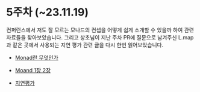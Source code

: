 # 5주차 (~23.11.19)
컨퍼런스에서 저도 잘 모르는 모나드의 컨셉을 어떻게 쉽게 소개할 수 있을까 하여 관련 자료들을 찾아보았습니다. 그리고 상초님이 지난 주차 PR에 질문으로 남겨주신 L.map 과 같은 곳에서 사용되는 지연 평가 관련 글을 다시 한번 읽어보았습니다.

- [Monad란 무엇인가](https://www.notion.so/Monad-1-f2d6b82f58ec4e8285b2f7fc4fada428?pvs=21)

- [Moand 1장 2장](https://www.notion.so/Moand-1-2-1-9ab64f1c27784ffdb8ade70343d811c5?pvs=21)

- [지연평가](https://www.notion.so/1-0c741630ed0a4f35bb6d66ce551fabad?pvs=21)
